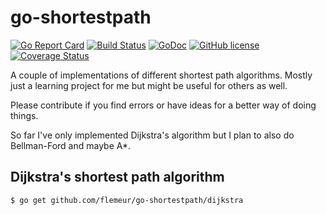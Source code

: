# go-shortestpath

[![Go Report Card](https://goreportcard.com/badge/github.com/flemeur/go-shortestpath)](https://goreportcard.com/report/github.com/flemeur/go-shortestpath)
[![Build Status](https://travis-ci.org/flemeur/go-shortestpath.svg?branch=master)](https://travis-ci.org/flemeur/go-shortestpath)
[![GoDoc](https://godoc.org/github.com/flemeur/go-shortestpath?status.svg)](https://godoc.org/github.com/flemeur/go-shortestpath)
[![GitHub license](https://img.shields.io/github/license/flemeur/go-shortestpath?color=blue)](https://github.com/flemeur/go-shortestpath/blob/master/LICENSE)
[![Coverage Status](https://coveralls.io/repos/github/flemeur/go-shortestpath/badge.svg?branch=master)](https://coveralls.io/github/flemeur/go-shortestpath?branch=master)

A couple of implementations of different shortest path algorithms.
Mostly just a learning project for me but might be useful for others as well.

Please contribute if you find errors or have ideas for a better way of doing things.

So far I've only implemented Dijkstra's algorithm but I plan to also do Bellman-Ford and maybe A\*.

## Dijkstra's shortest path algorithm

	$ go get github.com/flemeur/go-shortestpath/dijkstra


